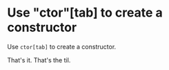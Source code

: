 ﻿# Use "ctor"[tab] to create a constructor

Use `ctor[tab]` to create a constructor.

That's it. That's the til.
